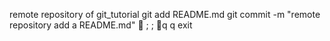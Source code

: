 remote repository of git_tutorial
git add README.md
git commit -m "remote repository add a README.md"

;
;
q
q
exit

